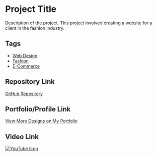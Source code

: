 # Project Title

Description of the project. This project involved creating a website for a client in the fashion industry.

## Tags
- [Web Design](#)
- [Fashion](#)
- [E-Commerce](#)

## Repository Link
[GitHub Repository]([https://github.com/yourusername/project-title](https://mipashyayalmar.github.io/-Profile-data/))

## Portfolio/Profile Link
[View More Designs on My Portfolio]()

## Video Link
[![YouTube Icon](https://www.iconfinder.com/icons/1243689/download/png/32)](https://www.youtube.com/watch?v=yourvideoid)
